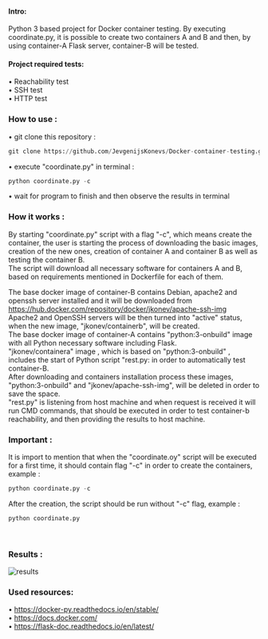 #### Intro:</br>

Python 3 based project for Docker container testing. By executing coordinate.py, it is possible to create two containers A and B and then, by using container-A Flask server, container-B will be tested.</br>

#### Project required tests:</br>

• Reachability test</br>
• SSH test</br>
• HTTP test</br>

### How to use : </br>

• git clone this repository :
```python
git clone https://github.com/JevgenijsKonevs/Docker-container-testing.git
```
• execute "coordinate.py" in terminal : 
```python
python coordinate.py -c
```
• wait for program to finish and then observe the results in terminal</br>

### How it works : </br>

By starting "coordinate.py" script with a flag "-c", which means create the container, the user is starting the process of downloading the basic images, creation of the new ones, creation of container A and container B as well as testing the container B. </br>
The script will download all necessary software for containers A and B, based on requirements mentioned in Dockerfile for each of them.</br>

The base docker image of container-B contains Debian, apache2 and openssh server installed and it will be downloaded from https://hub.docker.com/repository/docker/jkonev/apache-ssh-img</br> Apache2 and OpenSSH servers will be then turned into "active" status, when the new image, "jkonev/containerb", will be created. </br>
The base docker image of container-A contains "python:3-onbuild" image with all Python necessary software including Flask. </br>
"jkonev/containera" image , which is based on "python:3-onbuild" , includes the start of Python script "rest.py: in order to automatically test container-B.</br>
After downloading and containers installation process these images, "python:3-onbuild" and "jkonev/apache-ssh-img", will be deleted in order to save the space.</br>
"rest.py" is listening from host machine and when request is received it will run CMD commands, that should be executed in order to test container-b reachability, and then providing the results to host machine.

### Important : </br>

It is import to mention that when the "coordinate.oy" script will be executed for a first time, it should contain flag "-c" in order to create the containers, example :
```python
python coordinate.py -c
```

After the creation, the script should be run without "-c" flag, example :

```python
python coordinate.py 
```
</br> 

### Results : </br>


![results](https://user-images.githubusercontent.com/55871427/106454730-df0be180-6493-11eb-9da2-b11d8eea0bfb.JPG)

### Used resources: </br>
• https://docker-py.readthedocs.io/en/stable/</br>
• https://docs.docker.com/</br>
• https://flask-doc.readthedocs.io/en/latest/</br>

